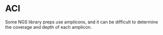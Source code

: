 # ACI
Some NGS library preps use amplicons, and it can be difficult to determine the coverage and depth of each amplicon.
